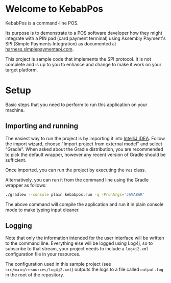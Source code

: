 # Welcome to KebabPos

KebabPos is a command-line POS.

Its purpose is to demonstrate to a POS software developer how they might integrate with a PIN pad (card payment terminal) using Assembly Payment's SPI (Simple Payments Integration) as documented at [harness.simplepaymentapi.com](harness.simplepaymentapi.com).

This project is sample code that implements the SPI protocol. It is not complete and is up to you to enhance and change to make it work on your target platform.

# Setup

Basic steps that you need to perform to run this application on your machine.

## Importing and running

The easiest way to run the project is by importing it into [IntelliJ IDEA](https://www.jetbrains.com/idea/). Follow the import wizard, choose "Import project from external model" and select "Gradle". When asked about the Gradle distribution, you are recommended to pick the default wrapper, however any recent version of Gradle should be sufficient.

Once imported, you can run the project by executing the `Pos` class.

Alternatively, you can run it from the command line using the Gradle wrapper as follows:

```bash
./gradlew --console plain kebabpos:run -q -PrunArgs='JAVABAR'
```

The above command will compile the application and run it in plain console mode to make typing input cleaner. 

## Logging

Note that only the information intended for the user interface will be written to the command line. Everything else will be logged using Log4j, so to subscribe to that stream, your project needs to include a `log4j2.xml` configuration file in your resources.

The configuration used in this sample project (see `src/main/resources/log4j2.xml`) outputs the logs to a file called `output.log` in the root of the repository. 
